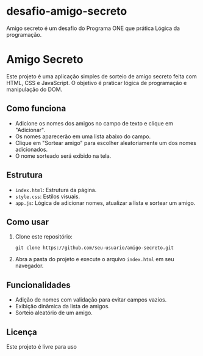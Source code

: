 # desafio-amigo-secreto
Amigo secreto é um desafio do Programa ONE que prática Lógica da programação.

# Amigo Secreto

Este projeto é uma aplicação simples de sorteio de amigo secreto feita com HTML, CSS e JavaScript. O objetivo é praticar lógica de programação e manipulação do DOM.

## Como funciona

- Adicione os nomes dos amigos no campo de texto e clique em "Adicionar".
- Os nomes aparecerão em uma lista abaixo do campo.
- Clique em "Sortear amigo" para escolher aleatoriamente um dos nomes adicionados.
- O nome sorteado será exibido na tela.

## Estrutura

- `index.html`: Estrutura da página.
- `style.css`: Estilos visuais.
- `app.js`: Lógica de adicionar nomes, atualizar a lista e sortear um amigo.

## Como usar

1. Clone este repositório:
   ```
   git clone https://github.com/seu-usuario/amigo-secreto.git
   ```
2. Abra a pasta do projeto e execute o arquivo `index.html` em seu navegador.

## Funcionalidades

- Adição de nomes com validação para evitar campos vazios.
- Exibição dinâmica da lista de amigos.
- Sorteio aleatório de um amigo.

## Licença

Este projeto é livre para uso
